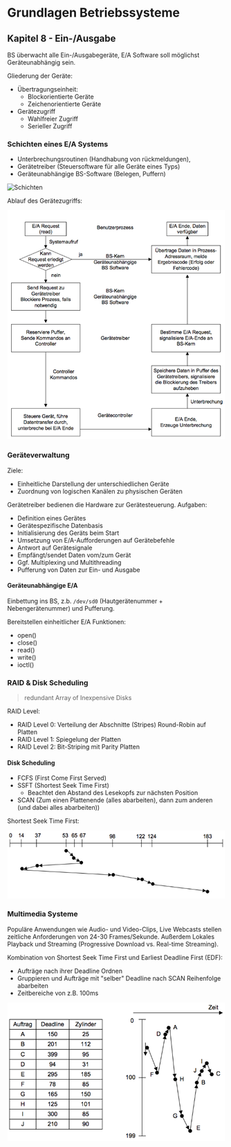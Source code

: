 # Grundlagen Betriebssysteme
## Kapitel 8 - Ein-/Ausgabe
BS überwacht alle Ein-/Ausgabegeräte, E/A Software soll möglichst Geräteunabhängig sein.

Gliederung der Geräte:
* Übertragungseinheit:
	* Blockorientierte Geräte
	* Zeichenorientierte Geräte
* Gerätezugriff
	* Wahlfreier Zugriff
	* Serieller Zugriff

### Schichten eines E/A Systems
* Unterbrechungsroutinen (Handhabung von rückmeldungen),
* Gerätetreiber (Steuersoftware für alle Geräte eines Typs)
* Geräteunabhängige BS-Software (Belegen, Puffern)

![Schichten](bild_08_geräteschichten.png)

Ablauf des Gerätezugriffs:

![Ablauf](bild_08_aublauf.png)

### Geräteverwaltung
Ziele:
* Einheitliche Darstellung der unterschiedlichen Geräte
* Zuordnung von logischen Kanälen zu physischen Geräten

Gerätetreiber bedienen die Hardware zur Gerätesteuerung. Aufgaben:
* Definition eines Gerätes
* Gerätespezifische Datenbasis
* Initialisierung des Geräts beim Start
* Umsetzung von E/A-Aufforderungen auf Gerätebefehle
* Antwort auf Gerätesignale
* Empfängt/sendet Daten vom/zum Gerät
* Ggf. Multiplexing und Multithreading
* Pufferung von Daten zur Ein- und Ausgabe

#### Geräteunabhängige E/A
Einbettung ins BS, z.b. `/dev/sd0` (Hautgerätenummer + Nebengerätenummer) und Pufferung.

Bereitstellen einheitlicher E/A Funktionen:
* open()
* close()
* read()
* write()
* ioctl()

### RAID & Disk Scheduling
> redundant Array of Inexpensive Disks

RAID Level:
* RAID Level 0: Verteilung der Abschnitte (Stripes) Round-Robin auf Platten
* RAID Level 1: Spiegelung der Platten
* RAID Level 2: Bit-Striping mit Parity Platten

#### Disk Scheduling
* FCFS (First Come First Served)
* SSFT (Shortest Seek Time First)
	* Beachtet den Abstand des Lesekopfs zur nächsten Position
* SCAN (Zum einen Plattenende (alles abarbeiten), dann zum anderen (und dabei alles abarbeiten))

Shortest Seek Time First:

![SSTF](bild_08_sstf.png)

### Multimedia Systeme
Populäre Anwendungen wie Audio- und Video-Clips, Live Webcasts stellen zeitliche Anforderungen von 24-30 Frames/Sekunde. Außerdem Lokales Playback und Streaming (Progressive Download vs. Real-time Streaming).

Kombination von Shortest Seek Time First und Earliest Deadline First (EDF):
* Aufträge nach ihrer Deadline Ordnen
* Gruppieren und Aufträge mit "selber" Deadline nach SCAN Reihenfolge abarbeiten
* Zeitbereiche von z.B. 100ms

![Multimedia](bild_08_multimedia.png)